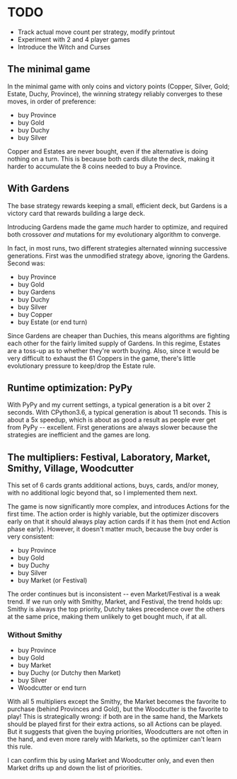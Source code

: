# TODO

- Track actual move count per strategy, modify printout
- Experiment with 2 and 4 player games
- Introduce the Witch and Curses

## The minimal game

In the minimal game with only coins and victory points
(Copper, Silver, Gold; Estate, Duchy, Province),
the winning strategy reliably converges to these moves, in order of preference:

- buy Province
- buy Gold
- buy Duchy
- buy Silver

Copper and Estates are never bought, even if the alternative is doing nothing on a turn.
This is because both cards dilute the deck, making it harder to accumulate the
8 coins needed to buy a Province.

## With Gardens

The base strategy rewards keeping a small, efficient deck, but
Gardens is a victory card that rewards building a large deck.

Introducing Gardens made the game *much* harder to optimize,
and required both crossover *and* mutations for my evolutionary algorithm to converge.

In fact, in most runs, two different strategies alternated winning successive generations.
First was the unmodified strategy above, ignoring the Gardens.
Second was:

- buy Province
- buy Gold
- buy Gardens
- buy Duchy
- buy Silver
- buy Copper
- buy Estate (or end turn)

Since Gardens are cheaper than Duchies, this means algorithms are fighting each other for
the fairly limited supply of Gardens.
In this regime, Estates are a toss-up as to whether they're worth buying.
Also, since it would be very difficult to exhaust the 61 Coppers in the game,
there's little evolutionary pressure to keep/drop the Estate rule.

## Runtime optimization: PyPy

With PyPy and my current settings, a typical generation is a bit over 2 seconds.
With CPython3.6, a typical generation is about 11 seconds.
This is about a 5x speedup, which is about as good a result as people ever get from PyPy -- excellent.
First generations are always slower because the strategies are inefficient and the games are long.

## The multipliers:  Festival, Laboratory, Market, Smithy, Village, Woodcutter

This set of 6 cards grants additional actions, buys, cards, and/or money,
with no additional logic beyond that, so I implemented them next.

The game is now significantly more complex, and introduces Actions for the first time.
The action order is highly variable, but the optimizer discovers early on that it should
always play action cards if it has them (not end Action phase early).
However, it doesn't matter much, because the buy order is very consistent:

- buy Province
- buy Gold
- buy Duchy
- buy Silver
- buy Market (or Festival)

The order continues but is inconsistent -- even Market/Festival is a weak trend.
If we run only with Smithy, Market, and Festival, the trend holds up:
Smithy is always the top priority, Dutchy takes precedence over the others at the same price,
making them unlikely to get bought much, if at all.

### Without Smithy

- buy Province
- buy Gold
- buy Market
- buy Duchy (or Dutchy then Market)
- buy Silver
- Woodcutter or end turn

With all 5 multipliers except the Smithy, the Market becomes the favorite to purchase
(behind Provinces and Gold), but the Woodcutter is the favorite to play!
This is strategically wrong: if both are in the same hand, the Markets should be played first
for their extra actions, so all Actions can be played.
But it suggests that given the buying priorities, Woodcutters are not often in the hand,
and even more rarely with Markets, so the optimizer can't learn this rule.

I can confirm this by using Market and Woodcutter only, and even then
Market drifts up and down the list of priorities.